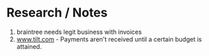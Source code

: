 # Research / Notes

1) braintree needs legit business with invoices
2) www.tilt.com - Payments aren't received until a certain budget is attained. 

